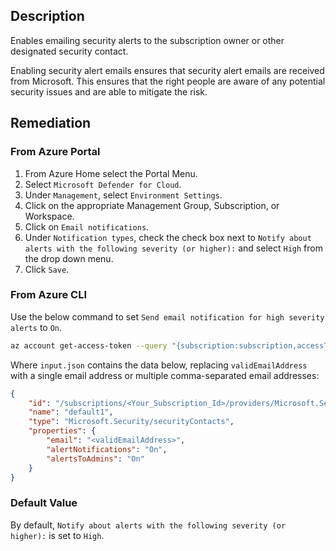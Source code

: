 ## Description

Enables emailing security alerts to the subscription owner or other designated security contact.

Enabling security alert emails ensures that security alert emails are received from Microsoft. This ensures that the right people are aware of any potential security issues and are able to mitigate the risk.

## Remediation

### From Azure Portal

1. From Azure Home select the Portal Menu.
2. Select `Microsoft Defender for Cloud`.
3. Under `Management`, select `Environment Settings`.
4. Click on the appropriate Management Group, Subscription, or Workspace.
5. Click on `Email notifications`.
6. Under `Notification types`, check the check box next to `Notify about alerts with the following severity (or higher):` and select `High` from the drop down menu.
7. Click `Save`.

### From Azure CLI

Use the below command to set `Send email notification for high severity alerts` to `On`.

```bash
az account get-access-token --query "{subscription:subscription,accessToken:accessToken}" --out tsv | xargs -L1 bash -c 'curl -X PUT -H "Authorization: Bearer $1" -H "Content-Type: application/json" https://management.azure.com/subscriptions/<$0>/providers/Microsoft.Security/securityContacts/default1?api-version=2017-08-01-preview -d@"input.json"'
```
Where `input.json` contains the data below, replacing `validEmailAddress` with a single email address or multiple comma-separated email addresses:

```json
{
    "id": "/subscriptions/<Your_Subscription_Id>/providers/Microsoft.Security/securityContacts/default1",
    "name": "default1",
    "type": "Microsoft.Security/securityContacts",
    "properties": {
        "email": "<validEmailAddress>",
        "alertNotifications": "On",
        "alertsToAdmins": "On"
    }
}
```

### Default Value

By default, `Notify about alerts with the following severity (or higher):` is set to `High`.
